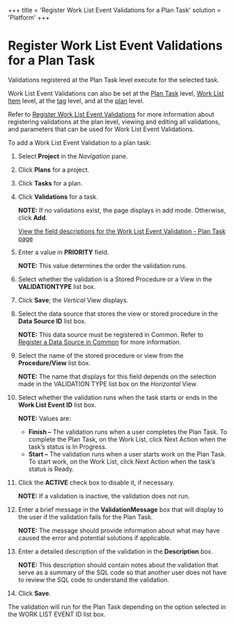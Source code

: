+++
title = 'Register Work List Event Validations for a Plan Task'
solution = 'Platform'
+++

# Register Work List Event Validations for a Plan Task

Validations registered at the Plan Task level execute for the selected
task.

Work List Event Validations can also be set at the [Plan
Task](Register_WorkList_Event_Validations_Plan_Task) level, [Work
List Item](Register_WorkList_Event_Valid_WorkList_Item) level, at
the [tag](Configure_Logic_Tags) level, and at the
[plan](Register_WorkList_Event_Validations_Plan) level.

Refer to [Register Work List Event
Validations](Register_Work_List_Event_Validations) for more
information about registering validations at the plan level, viewing and
editing all validations, and parameters that can be used for Work List
Event Validations.

To add a Work List Event Validation to a plan task:

1.  Select **Project** in the *Navigation* pane.

2.  Click **Plans** for a project.

3.  Click **Tasks** for a plan.

4.  Click **Validations** for a task.
    
    **NOTE:** If no validations exist, the page displays in add mode.
    Otherwise, click <span style="font-weight: bold;">Add</span>.
    
    [View the field descriptions for the Work List Event Validation -
    Plan Task
    page](../Page_Desc/Work_List_Event_Validations_Plan_Task)

5.  Enter a value in **PRIORITY** field.
    
    **NOTE:** This value determines the order the validation runs.

6.  Select whether the validation is a Stored Procedure or a View in the
    **VALIDATIONTYPE** list box.

7.  Click **Save**; the *Vertical* View displays.

8.  Select the data source that stores the view or stored procedure in
    the **Data Source ID** list box.
    
    **NOTE:** This data source must be registered in Common. Refer to
    [Register a Data Source in
    Common](../../Common/Use_Cases/Register_a_Data_Source_in_Common)
    for more information.

9.  Select the name of the stored procedure or view from the
    **Procedure/View** list box.
    
    **NOTE:** The name that displays for this field depends on the
    selection made in the VALIDATION TYPE list box on the *Horizontal*
    View.

10. Select whether the validation runs when the task starts or ends in
    the **Work List Event ID** list box.
    
    **NOTE:** Values are:
    
      - **Finish –** The validation runs when a user completes the Plan
        Task. To complete the Plan Task, on the Work List, click Next
        Action when the task’s status is In Progress.
      - **Start –** The validation runs when a user starts work on the
        Plan Task. To start work, on the Work List, click Next Action
        when the task’s status is Ready.

11. Click the <span style="font-weight: bold;">ACTIVE</span> check box
    to disable it, if necessary.
    
    **NOTE:** If a validation is inactive, the validation does not run.

12. Enter a brief message in the **ValidationMessage** box that will
    display to the user if the validation fails for the Plan Task.
    
    **NOTE:** The message should provide information about what may have
    caused the error and potential solutions if applicable.

13. Enter a detailed description of the validation in the
    **Description** box.
    
    **NOTE:** This description should contain notes about the validation
    that serve as a summary of the SQL code so that another user does
    not have to review the SQL code to understand the validation.

14. Click **Save**.

The validation will run for the Plan Task depending on the option
selected in the WORK LIST EVENT ID list box.
